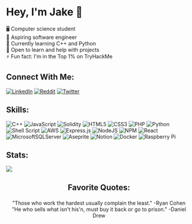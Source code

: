 # Hey, I'm Jake 👋
🖥️ Computer science student<br>🔭 Aspiring software engineer<br>🧠 Currently learning C++ and Python<br>💬 Open to learn and help with projects<br>⚡ Fun fact: I'm in the Top 1% on TryHackMe


## Connect With Me:
[![LinkedIn](https://img.shields.io/badge/LinkedIn-%230077B5.svg?logo=linkedin&logoColor=white)](https://linkedin.com/in/jacob-garrison0741) [![Reddit](https://img.shields.io/badge/Reddit-%23FF4500.svg?logo=Reddit&logoColor=white)](https://reddit.com/user/wayahlife) [![Twitter](https://img.shields.io/badge/Twitter-%231DA1F2.svg?logo=Twitter&logoColor=white)](https://twitter.com/wayahlife)


## Skills:
![C++](https://img.shields.io/badge/c++-%2300599C.svg?style=flat&logo=c%2B%2B&logoColor=white) ![JavaScript](https://img.shields.io/badge/javascript-%23323330.svg?style=flat&logo=javascript&logoColor=%23F7DF1E) ![Solidity](https://img.shields.io/badge/Solidity-%23363636.svg?style=flat&logo=solidity&logoColor=white) ![HTML5](https://img.shields.io/badge/html5-%23E34F26.svg?style=flat&logo=html5&logoColor=white) ![CSS3](https://img.shields.io/badge/css3-%231572B6.svg?style=flat&logo=css3&logoColor=white) ![PHP](https://img.shields.io/badge/php-%23777BB4.svg?style=flat&logo=php&logoColor=white) ![Python](https://img.shields.io/badge/python-3670A0?style=flat&logo=python&logoColor=ffdd54) ![Shell Script](https://img.shields.io/badge/shell_script-%23121011.svg?style=flat&logo=gnu-bash&logoColor=white) ![AWS](https://img.shields.io/badge/AWS-%23FF9900.svg?style=flat&logo=amazon-aws&logoColor=white) ![Express.js](https://img.shields.io/badge/express.js-%23404d59.svg?style=flat&logo=express&logoColor=%2361DAFB) ![NodeJS](https://img.shields.io/badge/node.js-6DA55F?style=flat&logo=node.js&logoColor=white) ![NPM](https://img.shields.io/badge/NPM-%23000000.svg?style=flat&logo=npm&logoColor=white) ![React](https://img.shields.io/badge/react-%2320232a.svg?style=flat&logo=react&logoColor=%2361DAFB) ![MicrosoftSQLServer](https://img.shields.io/badge/Microsoft%20SQL%20Sever-CC2927?style=flat&logo=microsoft%20sql%20server&logoColor=white) ![Aseprite](https://img.shields.io/badge/Aseprite-FFFFFF?style=flat&logo=Aseprite&logoColor=#7D929E) ![Notion](https://img.shields.io/badge/Notion-%23000000.svg?style=flat&logo=notion&logoColor=white) ![Docker](https://img.shields.io/badge/docker-%230db7ed.svg?style=flat&logo=docker&logoColor=white) ![Raspberry Pi](https://img.shields.io/badge/-RaspberryPi-C51A4A?style=flat&logo=Raspberry-Pi)

## Stats:
![](https://github-readme-stats.vercel.app/api/top-langs/?username=Wayahlife&theme=tokyonight&hide_border=false&include_all_commits=false&count_private=false&layout=compact)

## <p align="center">Favorite Quotes:</p>
<p align="center">"Those who work the hardest usually complain the least." -Ryan Cohen<br />
"He who sells what isn't his'n, must buy it back or go to prison." -Daniel Drew</p>
